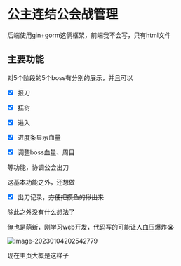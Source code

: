# 公主连结公会战管理

后端使用gin+gorm这俩框架，前端我不会写，只有html文件

## 主要功能

对5个阶段的5个boss有分别的展示，并且可以

- [x] 报刀

- [x] 挂树

- [x] 进入

- [x] 进度条显示血量

- [x] 调整boss血量、周目

等功能，协调公会出刀

这基本功能之外，还想做

- [x] 出刀记录，~~方便把摸鱼的揪出来~~

除此之外没有什么想法了

俺也是萌新，刚学习web开发，代码写的可能让人血压爆炸:sob:

![image-20230104202542779](https://s1.ax1x.com/2023/01/05/pSk4Al4.png)

现在主页大概是这样子
